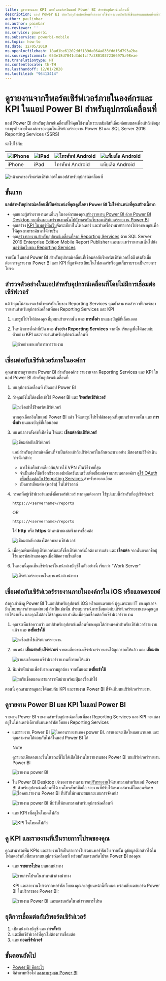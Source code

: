 ```yaml
---
title: ดูรายงานและ KPI ภายในองค์กรในแอป Power BI สำหรับอุปกรณ์เคลื่อนที่
description: แอป Power BI สำหรับอุปกรณ์เคลื่อนที่เสนอการใช้งานระบบสัมผัสที่เชื่อมต่อแบบสดเพื่อเข้าถึงข้อมูลทางธุรกิจภายในองค์กรของคุณใน SQL Server Reporting Services และเซิร์ฟเวอร์รายงาน Power BI
author: paulinbar
ms.author: painbar
ms.reviewer: ''
ms.service: powerbi
ms.subservice: powerbi-mobile
ms.topic: how-to
ms.date: 12/05/2019
ms.openlocfilehash: 18ad1be61202ddf189da064a833fddf6d793a2ba
ms.sourcegitcommit: 653e18d7041d3dd1cf7a38010372366975a98eae
ms.translationtype: HT
ms.contentlocale: th-TH
ms.lasthandoff: 12/01/2020
ms.locfileid: "96413414"
---
```

# <a name="view-on-premises-report-server-reports-and-kpis-in-the-power-bi-mobile-apps"></a>ดูรายงานจากรีพอร์ตเซิร์ฟเวอร์ภายในองค์กรและ KPI ในแอป Power BI สำหรับอุปกรณ์เคลื่อนที่

แอป Power BI สำหรับอุปกรณ์เคลื่อนที่ให้คุณใช้งานในระบบสัมผัสที่เชื่อมต่อแบบสดเพื่อเข้าถึงข้อมูลทางธุรกิจภายในองค์กรของคุณในเซิร์ฟเวอร์รายงาน Power BI และ SQL Server 2016 Reporting Services (SSRS)

นำไปใช้กับ:

| ![iPhone](./media/mobile-app-ssrs-kpis-mobile-on-premises-reports/iphone-logo-50-px.png) | ![iPad](./media/mobile-app-ssrs-kpis-mobile-on-premises-reports/ipad-logo-50-px.png) | ![โทรศัพท์ Android](./media/mobile-app-ssrs-kpis-mobile-on-premises-reports/android-phone-logo-50-px.png) | ![แท็บเล็ต Android](./media/mobile-app-ssrs-kpis-mobile-on-premises-reports/android-tablet-logo-50-px.png) |
|:--- |:--- |:--- |:--- |
| iPhone |iPad |โทรศัพท์ Android |แท็บเล็ต Android |


![หน้าแรกของรีพอร์ตเซิร์ฟเวอร์ในแอปสำหรับอุปกรณ์เคลื่อนที่](./media/mobile-app-ssrs-kpis-mobile-on-premises-reports/power-bi-ipad-pbi-report-server-home.png)

## <a name="first-things-first"></a>ขั้นแรก
**แอปสำหรับอุปกรณ์เคลื่อนที่เป็นตำแหน่งที่คุณดูเนื้อหา Power BI ไม่ใช่ตำแหน่งที่คุณสร้างเนื้อหา**

* คุณและผู้สร้างรายงานคนอื่นๆ ในองค์กรของคุณ[สร้างรายงาน Power BI ด้วย Power BI Desktop จากนั้นเผยแพร่รายงานนั้นไปยังพอร์ทัลเว็บของเซิร์ฟเวอร์รายงาน Power BI](../../report-server/quickstart-create-powerbi-report.md) 
* คุณสร้าง [KPI ในพอร์ทัลเว็บ](/sql/reporting-services/working-with-kpis-in-reporting-services)จัดระเบียบในโฟลเดอร์ และทำเครื่องหมายรายการโปรดของคุณเพื่อให้คุณสามารถค้นหาได้ง่ายขึ้น 
* คุณ[สร้างรายงานสำหรับอุปกรณ์เคลื่อนที่จาก Reporting Services](/sql/reporting-services/mobile-reports/create-mobile-reports-with-sql-server-mobile-report-publisher) ด้วย SQL Server 2016 Enterprise Edition Mobile Report Publisher และเผยแพร่รายงานนนั้นไปยัง[พอร์ทัลเว็บของ Reporting Services](/sql/reporting-services/web-portal-ssrs-native-mode)  

จากนั้น ในแอป Power BI สำหรับอุปกรณ์เคลื่อนที่เชื่อมต่อกับรีพอร์ตเซิร์ฟเวอร์ได้ถึงห้าตัวเมื่อต้องการดูรายงาน Power BI และ KPI ที่ถูกจัดระเบียบในโฟลเดอร์หรือถูกเก็บรวบรวมเป็นรายการโปรด 

## <a name="explore-samples-in-the-mobile-apps-without-a-server-connection"></a>สำรวจตัวอย่างในแอปสำหรับอุปกรณ์เคลื่อนที่โดยไม่มีการเชื่อมต่อเซิร์ฟเวอร์
แม้ว่าคุณไม่สามารถเข้าถึงพอร์ทัลเว็บของ Reporting Services คุณยังสามารถสำรวจฟีเจอร์ของรายงานสำหรับอุปกรณ์เคลื่อนที่ของ Reporting Services และ KPI 

1. แตะรูปโปรไฟล์ของคุณที่มุมบนซ้ายจากนั้น แตะ **การตั้งค่า** บนแผงบัญชีที่เลื่อนออก

2. ในหน้าการตั้งค่าที่เปิด แตะ **ตัวอย่าง Reporting Services** จากนั้น เรียกดูเพื่อโต้ตอบกับตัวอย่าง KPI และรายงานสำหรับอุปกรณ์เคลื่อนที่
   
   ![ตัวอย่างของบริการการรายงาน](./media/mobile-app-ssrs-kpis-mobile-on-premises-reports/power-bi-iphone-ssrs-samples.png)

## <a name="connect-to-an-on-premises-report-server"></a>เชื่อมต่อกับเซิร์ฟเวอร์ภายในองค์กร
คุณสามารถดูรายงาน Power BI สำหรับองค์กร รายงานจาก Reporting Services และ KPI ในแอป Power BI สำหรับอุปกรณ์เคลื่อนที่ 

1. บนอุปกรณ์เคลื่อนที่ เปิดแอป Power BI
2. ถ้าคุณยังไม่ได้ลงชื่อเข้าใช้ Power BI แตะ **รีพอร์ตเซิร์ฟเวอร์**
   
   ![ลงชื่อเข้าใช้รีพอร์ตเซิร์ฟเวอร์](./media/mobile-app-ssrs-kpis-mobile-on-premises-reports/power-bi-connect-to-rs-login.png)
   
   หากคุณล็อกอินในแอป Power BI แล้ว ให้แตะรูปโปรไฟล์ของคุณที่มุมบนซ้ายจากนั้น แตะ **การตั้งค่า** บนแผงบัญชีที่เลื่อนออก
3. บนหน้าการตั้งค่าที่เปิดขึ้น ให้แตะ **เชื่อมต่อกับเซิร์ฟเวอร์**
   
    ![เชื่อมต่อกับเซิร์ฟเวอร์](./media/mobile-app-ssrs-kpis-mobile-on-premises-reports/power-bi-android-server-sign-in.png)

    แอปสำหรับอุปกรณ์เคลื่อนที่จำเป็นต้องเข้าถึงเซิร์ฟเวอร์ในลักษณะบางอย่าง มีสองสามวิธีดำเนินการดังกล่าว:
     * การใช้เครือข่ายเดียวกัน/การใช้ VPN เป็นวิธีง่ายที่สุด
     * จำเป็นต้องใช้พร็อกซีของแอปพลิเคชันบนเว็บเพื่อเชื่อมต่อจากภายนอกองค์กร ดู[ใช้ OAuth เพื่อเชื่อมต่อกับ Reporting Services ](mobile-oauth-ssrs.md)สำหรับรายละเอียด
     * เปิดการเชื่อมต่อ (พอร์ต) ในไฟร์วอลล์

4. กรอกที่อยู่เซิร์ฟเวอร์และตั้งชื่อเซอร์ฟเวอร์ หากคุณต้องการ ใช้รูปแบบนี้สำหรับที่อยู่เซิร์ฟเวอร์:
   
     `https://<servername>/reports`
   
     OR
   
     `https://<servername>/reports`
   
   ใส่ **http** หรือ **https** ด้านหน้าของสตริงการเชื่อมต่อ
   
    ![เชื่อมต่อกับกล่องโต้ตอบของเซิร์ฟเวอร์](./media/mobile-app-ssrs-kpis-mobile-on-premises-reports/power-bi-ios-connect-to-server-dialog.png)
5. เมื่อคุณพิมพ์ที่อยู่เซิร์ฟเวอร์และตั้งชื่อเซิร์ฟเวอร์เมื่อต้องการแล้ว แตะ **เชื่อมต่อ** จากนั้นกรอกชื่อผู้ใช้และรหัสผ่านของคุณเมื่อมีข้อความขึ้นเตือน
6. ในตอนนี้คุณเห็นเซิร์ฟเวอร์ในหน้าต่างบัญชีในตัวอย่างนี้ เรียกว่า "Work Server"
   
   ![เซิร์ฟเวอร์รายงานในบานหน้าต่างนำทาง](./media/mobile-app-ssrs-kpis-mobile-on-premises-reports/power-bi-iphone-left-nav-report-server.png)

## <a name="connect-to-an-on-premises-report-server-in-ios-or-android"></a>เชื่อมต่อกับเซิร์ฟเวอร์รายงานภายในองค์กรใน iOS หรือแอนดรอยด์

ถ้าคุณกำลังดู Power BI ในแอปสำหรับอุปกรณ์ iOS หรือแอนดรอยด์ ผู้ดูแลระบบ IT ของคุณอาจมีนโยบายการกำหนดค่าแอป ถ้าเป็นเช่นนั้น ประสบการณ์การเชื่อมต่อกับเซิร์ฟเวอร์รายงานของคุณถูกทำให้ง่ายขึ้น และคุณไม่ต้องใส่ข้อมูลมากเท่าเดิมเมื่อคุณเชื่อมต่อกับเซิร์ฟเวอร์รายงาน 

1. คุณจะเห็นข้อความว่า แอปสำหรับอุปกรณ์เคลื่อนที่ของคุณได้กำหนดค่าสำหรับเซิร์ฟเวอร์รายงานแล้ว แตะ **ลงชื่อเข้าใช้**

    ![ลงชื่อเข้าใช้เซิร์ฟเวอร์รายงาน](./media/mobile-app-ssrs-kpis-mobile-on-premises-reports/power-bi-config-server-sign-in.png)

2.  บนหน้า **เชื่อมต่อกับเซิร์ฟเวอร์** รายละเอียดของเซิร์ฟเวอร์รายงานได้ถูกกรอกให้แล้ว แตะ **เชื่อมต่อ**

    ![รายละเอียดของเซิร์ฟเวอร์รายงานที่กรอกให้แล้ว](./media/mobile-app-ssrs-kpis-mobile-on-premises-reports/power-bi-ios-remote-configure-connect-server.png)

3. พิมพ์รหัสผ่านเพื่อรับรองความถูกต้อง จากนั้นแตะ **ลงชื่อเข้าใช้** 

    ![สกรีนช็อตแสดงรายการรหัสผ่านพร้อมปุ่มลงชื่อเข้าใช้](./media/mobile-app-ssrs-kpis-mobile-on-premises-reports/power-bi-config-server-address.png)

ตอนนี้ คุณสามารถดูและโต้ตอบกับ KPI และรายงาน Power BI ที่จัดเก็บบนเซิร์ฟเวอร์รายงาน

## <a name="view-power-bi-reports-and-kpis-in-the-power-bi-app"></a>ดูรายงาน Power BI และ KPI ในแอป Power BI
รายงาน Power BI รายงานสำหรับอุปกรณ์เคลื่อนที่ของ Reporting Services และ KPI จะแสดงอยู่ในโฟลเดอร์เดียวกันบนพอร์ทัลเว็บของ Reporting Services 

* แตะรายงาน Power BI ![ไอคอนรายงานของ power BI](./media/mobile-app-ssrs-kpis-mobile-on-premises-reports/power-bi-rs-mobile-report-icon.png). การแตะจะเปิดโหมดแนวนอน และคุณสามารถโต้ตอบกับไฟล์ในแอป Power BI ได้

    > [!NOTE]
  > ดูรายละเอียดลงและขึ้นในขณะนี้ไม่ได้เปิดใช้งานในรายงานของ Power BI บนเซิร์ฟเวอร์รายงาน Power BI
  
    ![รายงาน power BI](./media/mobile-app-ssrs-kpis-mobile-on-premises-reports/power-bi-iphone-report-server-report.png)
* ใน Power BI Desktop เจ้าของรายงานสามารถ[ปรับรายงาน](../../create-reports/desktop-create-phone-report.md)ให้เหมาะสมสำหรับแอป Power BI สำหรับอุปกรณ์เคลื่อนที่ได้ บนโทรศัพท์มือถือ รายงานที่ปรับให้เหมาะสมจะมีไอคอนพิเศษ![ไอคอนรายงาน Power BI ที่ปรับให้เหมาะสม](./media/mobile-app-ssrs-kpis-mobile-on-premises-reports/power-bi-rs-mobile-optimized-icon.png)และแบบการจัดหน้า
  
    ![รายงาน power BI ที่ปรับให้เหมาะสมสำหรับอุปกรณ์เคลื่อนที่](./media/mobile-app-ssrs-kpis-mobile-on-premises-reports/power-bi-rs-mobile-optimized-report.png)
* แตะ KPI เพื่อดูในโหมดโฟกัส
  
    ![KPI ในโหมดโฟกัส](./media/mobile-app-ssrs-kpis-mobile-on-premises-reports/pbi_ipad_ssmrp_tile.png)

## <a name="view-your-favorite-kpis-and-reports"></a>ดู KPI และรายงานที่เป็นรายการโปรดของคุณ
คุณสามารถเพิ่ม KPIs และรายงานให้เป็นรายการโปรดบนพอร์ทัลเว็บ จากนั้น ดูข้อมูลดังกล่าวได้ในโฟลเดอร์หนึ่งที่สะดวกบนอุปกรณ์เคลื่อนที่ พร้อมกับแดชบอร์ดโปรด Power BI ของคุณ

* แตะ **รายการโปรด** บนแถบนำทาง
  
   ![รายการโปรดในบานหน้าต่างนำทาง](./media/mobile-app-ssrs-kpis-mobile-on-premises-reports/power-bi-ipad-faves-pbi-report-server-update.png)
  
   KPI และรายงานโปรดจากพอร์ทัลเว็บของคุณจะอยู่บนหน้านี้ทั้งหมด พร้อมกับแดชบอร์ด Power BI ในบริการของ Power BI:
  
   ![รายงาน Power BI และแดชบอร์ดในหน้ารายการโปรด](./media/mobile-app-ssrs-kpis-mobile-on-premises-reports/power-bi-ipad-favorites.png)

## <a name="remove-a-connection-to-a-report-server"></a>ยุติการเชื่อมต่อกับรีพอร์ตเซิร์ฟเวอร์
1. เปิดหน้าต่างบัญชี แตะ **การตั้งค่า**
2. แตะชื่อเซิร์ฟเวอร์ที่คุณไม่ต้องการเชื่อมต่อ
3. แตะ **ถอดเซิร์ฟเวอร์**

## <a name="next-steps"></a>ขั้นตอนถัดไป
* [Power BI คืออะไร](../../fundamentals/power-bi-overview.md)  
* มีคำถามหรือไม่ [ลองถามชุมชน Power BI](https://community.powerbi.com/)